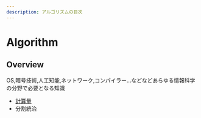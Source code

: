 ```yaml
---
description: アルゴリズムの目次
---
```


# Algorithm

## Overview

OS,暗号技術,人工知能,ネットワーク,コンパイラー...などなどあらゆる情報科学の分野で必要となる知識

* [計算量](order.md)
* 分割統治


